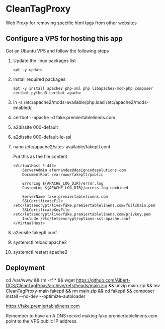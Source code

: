 # CleanTagProxy
Web Proxy for removing specific html tags from other websites

## Configure a VPS for hosting this app
Get an Ubuntu VPS and follow the following steps


1. Update the linux packages list

    `apt -y update`

2. Install required packages

    ```
    apt -y install apache2 php-xml php libapache2-mod-php composer certbot python3-certbot-apache
    ```
    
3. ln -s /etc/apache2/mods-available/php.load /etc/apache2/mods-enabled/
4. certbot --apache -d fake.premiertablelinens.com
5. a2dissite 000-default
6. a2dissite 000-default-le-ssl
7. nano /etc/apache2/sites-available/fakeptl.conf

    Put this as the file content
    ```
    <VirtualHost *:443>
        ServerAdmin afernandez@designcodesolutions.com
        DocumentRoot /var/www/fakeptl/public

        ErrorLog ${APACHE_LOG_DIR}/error.log
        CustomLog ${APACHE_LOG_DIR}/access.log combined

        ServerName fake.premiertablelinens.com
        SSLCertificateFile /etc/letsencrypt/live/fake.premiertablelinens.com/fullchain.pem
        SSLCertificateKeyFile /etc/letsencrypt/live/fake.premiertablelinens.com/privkey.pem
        Include /etc/letsencrypt/options-ssl-apache.conf
    </VirtualHost>
    ```

8. a2ensite fakeptl.conf
9. systemctl reload apache2
10. systemctl restart apache2

## Deployment

cd /var/www && rm -rf * && wget https://github.com/Albert-DCS/CleanTagProxy/archive/refs/heads/main.zip && unzip main.zip && mv CleanTagProxy-main fakeptl && rm main.zip && cd fakeptl && composer install --no-dev --optimize-autoloader

https://fake.premiertablelinens.com

Remember to have an A DNS record making fake.premiertablelinens.com point to the VPS public IP address.